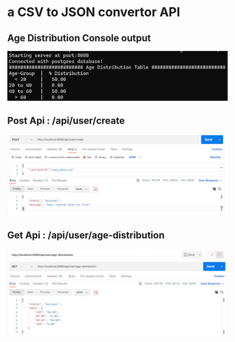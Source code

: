 # a CSV to JSON convertor API

## Age Distribution Console output

![alt text](https://github.com/chahatmb/csv-to-json-convertor/blob/main/img/age-distribution-table.png?raw=true)

## Post Api : /api/user/create

![alt text](https://github.com/chahatmb/csv-to-json-convertor/blob/main/img/create-user.png?raw=true)

## Get Api : /api/user/age-distribution

![alt text](https://github.com/chahatmb/csv-to-json-convertor/blob/main/img/age-distribution.png?raw=true)
